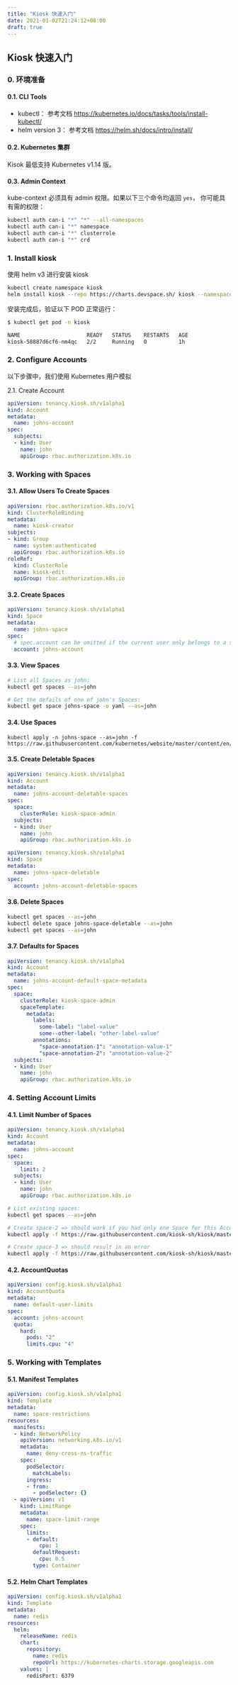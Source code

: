 ```yaml
---
title: "Kiosk 快速入门"
date: 2021-01-02T21:24:12+08:00
draft: true
---
```

<!--more-->

## Kiosk 快速入门

### 0. 环境准备

#### 0.1. CLI Tools

- kubectl： 参考文档 https://kubernetes.io/docs/tasks/tools/install-kubectl/
- helm version 3： 参考文档 https://helm.sh/docs/intro/install/

#### 0.2. Kubernetes 集群

Kisok 最低支持 Kubernetes v1.14 版。

#### 0.3. Admin Context

kube-context 必须具有 admin 权限。如果以下三个命令均返回 `yes`， 你可能具有需的权限：

```bash
kubectl auth can-i "*" "*" --all-namespaces
kubectl auth can-i "*" namespace
kubectl auth can-i "*" clusterrole
kubectl auth can-i "*" crd
```

### 1. Install kiosk

使用 helm v3 进行安装 kiosk
```bash
kubectl create namespace kiosk
helm install kiosk --repo https://charts.devspace.sh/ kiosk --namespace kiosk --atomic
```
安装完成后，验证以下 POD 正常运行：

```bash
$ kubectl get pod -n kiosk

NAME                     READY   STATUS    RESTARTS   AGE
kiosk-58887d6cf6-nm4qc   2/2     Running   0          1h
```

### 2. Configure Accounts

以下步骤中，我们使用 Kubernetes 用户模拟


2.1. Create Account


```yaml account.yaml
apiVersion: tenancy.kiosk.sh/v1alpha1
kind: Account
metadata:
  name: johns-account
spec:
  subjects:
  - kind: User
    name: john
    apiGroup: rbac.authorization.k8s.io
```

### 3. Working with Spaces

#### 3.1. Allow Users To Create Spaces

```yaml rbac-creator.yaml
apiVersion: rbac.authorization.k8s.io/v1
kind: ClusterRoleBinding
metadata:
  name: kiosk-creator
subjects:
- kind: Group
  name: system:authenticated
  apiGroup: rbac.authorization.k8s.io
roleRef:
  kind: ClusterRole
  name: kiosk-edit
  apiGroup: rbac.authorization.k8s.io
```

#### 3.2. Create Spaces

```yaml space.yaml
apiVersion: tenancy.kiosk.sh/v1alpha1
kind: Space
metadata:
  name: johns-space
spec:
  # spec.account can be omitted if the current user only belongs to a single account
  account: johns-account
```

#### 3.3. View Spaces

```bash
# List all Spaces as john:
kubectl get spaces --as=john

# Get the defails of one of john's Spaces:
kubectl get space johns-space -o yaml --as=john
```

#### 3.4. Use Spaces

```
kubectl apply -n johns-space --as=john -f https://raw.githubusercontent.com/kubernetes/website/master/content/en/examples/application/deployment.yaml
```

#### 3.5. Create Deletable Spaces

```yaml account-deletable-spaces.yaml
apiVersion: tenancy.kiosk.sh/v1alpha1
kind: Account
metadata:
  name: johns-account-deletable-spaces
spec:
  space: 
    clusterRole: kiosk-space-admin
  subjects:
  - kind: User
    name: john
    apiGroup: rbac.authorization.k8s.io
```

```yaml space-deletable.yaml
apiVersion: tenancy.kiosk.sh/v1alpha1
kind: Space
metadata:
  name: johns-space-deletable
spec:
  account: johns-account-deletable-spaces
```

#### 3.6. Delete Spaces

```bash
kubectl get spaces --as=john
kubectl delete space johns-space-deletable --as=john
kubectl get spaces --as=john
```

#### 3.7. Defaults for Spaces

```yaml account-default-space-metadata.yaml
apiVersion: tenancy.kiosk.sh/v1alpha1
kind: Account
metadata:
  name: johns-account-default-space-metadata
spec:
  space: 
    clusterRole: kiosk-space-admin
    spaceTemplate:
      metadata:
        labels:
          some-label: "label-value"
          some--other-label: "other-label-value"
        annotations:
          "space-annotation-1": "annotation-value-1"
          "space-annotation-2": "annotation-value-2"
  subjects:
  - kind: User
    name: john
    apiGroup: rbac.authorization.k8s.io
```

### 4. Setting Account Limits

#### 4.1. Limit Number of Spaces

```yaml account-default-space-metadata.yaml
apiVersion: tenancy.kiosk.sh/v1alpha1
kind: Account
metadata:
  name: johns-account
spec:
  space:
    limit: 2
  subjects:
  - kind: User
    name: john
    apiGroup: rbac.authorization.k8s.io
```

```bash
# List existing spaces:
kubectl get spaces --as=john

# Create space-2 => should work if you had only one Space for this Account so far
kubectl apply -f https://raw.githubusercontent.com/kiosk-sh/kiosk/master/examples/space-2.yaml --as=john

# Create space-3 => should result in an error
kubectl apply -f https://raw.githubusercontent.com/kiosk-sh/kiosk/master/examples/space-3.yaml --as=john
```

#### 4.2. AccountQuotas

```yaml accountquota.yaml
apiVersion: config.kiosk.sh/v1alpha1
kind: AccountQuota
metadata:
  name: default-user-limits
spec:
  account: johns-account
  quota:
    hard:
      pods: "2"
      limits.cpu: "4"
```

### 5. Working with Templates

#### 5.1. Manifest Templates

```yaml template-manifests.yaml
apiVersion: config.kiosk.sh/v1alpha1
kind: Template
metadata:
  name: space-restrictions
resources:
  manifests:
  - kind: NetworkPolicy
    apiVersion: networking.k8s.io/v1
    metadata:
      name: deny-cross-ns-traffic
    spec:
      podSelector:
        matchLabels:
      ingress:
      - from:
        - podSelector: {}
  - apiVersion: v1
    kind: LimitRange
    metadata:
      name: space-limit-range
    spec:
      limits:
      - default:
          cpu: 1
        defaultRequest:
          cpu: 0.5
        type: Container
```

#### 5.2. Helm Chart Templates

```yaml template-helm.yaml
apiVersion: config.kiosk.sh/v1alpha1
kind: Template
metadata:
  name: redis
resources:
  helm:
    releaseName: redis
    chart:
      repository:
        name: redis
        repoUrl: https://kubernetes-charts.storage.googleapis.com
    values: |
      redisPort: 6379
```